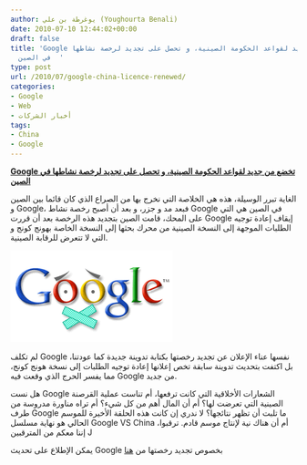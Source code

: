```yaml
---
author: يوغرطة بن علي (Youghourta Benali)
date: 2010-07-10 12:44:02+00:00
draft: false
title: 'Google تخضع من جديد لقواعد الحكومة الصينية، و تحصل على تجديد لرخصة نشاطها
  في الصين  '
type: post
url: /2010/07/google-china-licence-renewed/
categories:
- Google
- Web
- أخبار الشركات
tags:
- China
- Google
---
```


**[Google تخضع من جديد لقواعد الحكومة الصينية، و تحصل على تجديد لرخصة نشاطها في الصين]( https://www.it-scoop.com/2010/07/google-china-licence-renewed/)**




الغاية تبرر الوسيلة، هذه هي الخلاصة التي نخرج بها من الصراع الذي كان قائما بين الصين و Google، فبعد مد و جزر، و بعد أن أصبح رخصة نشاط Google في الصين هي التي على المحك، قامت الصين بتجديد هذه الرخصة بعد أن قررت Google إيقاف إعادة توجيه الطلبات الموجهة إلى النسخة الصينية من محرك بحثها إلى النسخة الخاصة بهونج كونج و التي لا تتعرض للرقابة الصينية.




[![](Google-China.png)
]( https://www.it-scoop.com/2010/07/google-china-licence-renewed/)


لم تكلف Google نفسها عناء الإعلان عن تجديد رخصتها بكتابة تدوينة جديدة كما عودتنا، بل اكتفت بتحديث تدوينة سابقة تخص إعلانها إعادة توجيه الطلبات إلى نسخة هونج كونج، مما يفسر الحرج الذي وقعت فيه Google من جديد.

هل نست Google الشعارات الأخلاقية التي كانت ترفعها، أم تناست عملية القرصنة الصينية التي تعرضت لها؟ أم أن المال أهم من كل شيء؟ أم تراه مناورة مدروسة من طرف Google ما تلبت أن تظهر نتائجها؟ لا ندري إن كانت هذه الحلقة الأخيرة للموسم الحالي هو نهاية مسلسل Google VS China أم أن هناك نية لإنتاج موسم قادم. ترقبوا، إننا معكم من المترقبين J

يمكن الإطلاع على تحديث Google بخصوص تجديد رخصتها من [هنا](http://googleblog.blogspot.com/2010/06/update-on-china.html)
